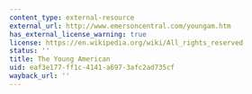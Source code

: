 ```yaml
---
content_type: external-resource
external_url: http://www.emersoncentral.com/youngam.htm
has_external_license_warning: true
license: https://en.wikipedia.org/wiki/All_rights_reserved
status: ''
title: The Young American
uid: eaf3e177-ff1c-4141-a697-3afc2ad735cf
wayback_url: ''
---
```

